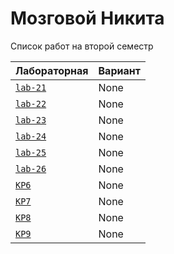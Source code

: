 # Мозговой Никита
<summary>Список работ на второй семестр</summary>


| **Лабораторная**                                                              | **Вариант**                       |
|-------------------------------------------------------------------------------|-----------------------------------|
| [`lab-21`](https://github.com/Maxsmile123/MAI_109B_22/tree/main/Mozgovoy/lab21) | None                              |
| [`lab-22`](https://github.com/Maxsmile123/MAI_109B_22/tree/main/Mozgovoy/lab22) | None   |
| [`lab-23`](https://github.com/Maxsmile123/MAI_109B_22/tree/main/Mozgovoy/lab23) | None                   |
| [`lab-24`](https://github.com/Maxsmile123/MAI_109B_22/tree/main/Mozgovoy/lab24) | None                |
| [`lab-25`](https://github.com/Maxsmile123/MAI_109B_22/tree/main/Mozgovoy/lab25) | None                 |
| [`lab-26`](https://github.com/Maxsmile123/MAI_109B_22/tree/main/Mozgovoy/lab26) | None |
| [`KP6`](https://github.com/Maxsmile123/MAI_109B_22/tree/main/Mozgovoy/KP6)      | None                  |
| [`KP7`](https://github.com/Maxsmile123/MAI_109B_22/tree/main/Mozgovoy/KP7)      | None                  |
| [`KP8`](https://github.com/Maxsmile123/MAI_109B_22/tree/main/Mozgovoy/KP8)      | None                 |
| [`KP9`](https://github.com/Maxsmile123/MAI_109B_22/tree/main/Mozgovoy/KP9)      | None                  |